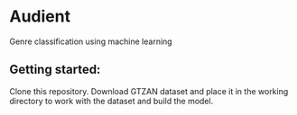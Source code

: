 # Audient
Genre classification using machine learning

## Getting started:
Clone this repository.
Download GTZAN dataset and place it in the working directory to work with the dataset and build the model.
